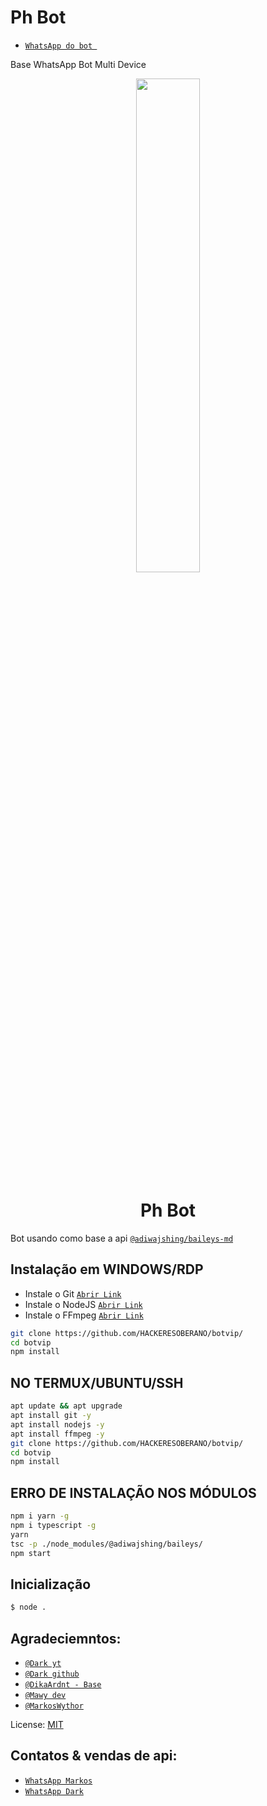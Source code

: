 # Ph Bot
* [`WhatsApp do bot `](https://wa.me/559193949559)







Base WhatsApp Bot Multi Device


<p align="center">
	<img src="https://telegra.ph/file/385c7a3b6a3494bff3f3e.jpg" width="45%" style="margin-left: auto;margin-right: auto;display: block;">
</p>
<h1 align="center">Ph Bot</h1>

Bot usando como base a api [`@adiwajshing/baileys-md`](https://github.com/adiwajshing/baileys/tree/multi-device)



## Instalação em WINDOWS/RDP

* Instale o Git [`Abrir Link`](https://git-scm.com/downloads)
* Instale o NodeJS [`Abrir Link`](https://nodejs.org/en/download)
* Instale o FFmpeg [`Abrir Link`](https://ffmpeg.org/download.html)


```bash
git clone https://github.com/HACKERESOBERANO/botvip/
cd botvip
npm install
```


## NO TERMUX/UBUNTU/SSH

```bash
apt update && apt upgrade
apt install git -y
apt install nodejs -y
apt install ffmpeg -y
git clone https://github.com/HACKERESOBERANO/botvip/
cd botvip
npm install
```

## ERRO DE INSTALAÇÃO NOS MÓDULOS

```bash
npm i yarn -g
npm i typescript -g
yarn
tsc -p ./node_modules/@adiwajshing/baileys/
npm start
```

## Inicialização
```bash
$ node .
```

## Agradeciemntos:
* [`@Dark yt`](https://www.youtube.com/channel/UCcNXUT8f4grmNxQCxiZX95Q)
* [`@Dark github`](https://github.com/DarkViPs)
* [`@DikaArdnt - Base`](https://github.com/DikaArdnt)
* [`@Mawy dev`](https://www.youtube.com/c/MawyDev)
* [`@MarkosWythor`](https://github.com/markoswythorr)

License: [MIT](https://en.wikipedia.org/wiki/MIT_License)

## Contatos & vendas de api:
* [`WhatsApp Markos`](https://wa.me/5594991423691)
* [`WhatsApp Dark`](https://wa.me/5517991134416)
